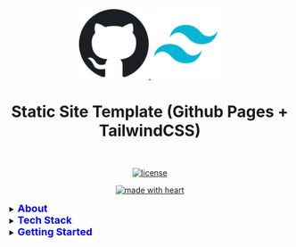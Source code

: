<div align="center">
  <a href="https://github.com/mayknxyz/static-site-tailwindcss/blob/main/README.md">
    <img src="./docs/images/github-logo.png" alt="Logo" width="125" height="125">
    <img src="./docs/images/tailwindcss-logo.png" alt="Logo" width="125" height="125">
  </a>
</div>

<div align="center">
  <h1>Static Site Template (Github Pages + TailwindCSS)</h1>
</div>

<div align="center">
<br />

[![license](https://img.shields.io/badge/license-PROPRIETARY-blue)](LICENSE)

[![made with heart](https://img.shields.io/badge/made%20with%20%E2%99%A5%20by-mayknxyz-red)](https://github.com/mayknxyz)

</div>

<details closed>
<summary><strong style="font-size: 18px; color: blue;">About</strong></summary>
<hr>

The goal is to make a starter template in developing a website utilizing TailwindCSS as the CSS framework. Also, something that is ready to be hosted within Github Pages.

<hr>
</details>

<details closed>
<summary><strong style="font-size: 18px; color: blue;">Tech Stack</strong></summary>

- [Semantic HTML](https://www.w3schools.com/html/html5_semantic_elements.asp)
- [Tailwind CSS](https://github.com/tailwindlabs/tailwindcss)
- [Vanilla Javascript](https://www.w3schools.com/js/default.asp)
- [GitHub Pages](https://pages.github.com/)

<hr>
</details>


<details closed>
<summary><strong style="font-size: 18px; color: blue;">Getting Started</strong></summary>
<hr>

1. Fork this repository.
2. Rename the branch based on your preference.
3. Go to Settings > Pages > Select "main" branch > Select "/docs" > Save.
4. A link will be provided above once the site is published.


<hr>
</details>
